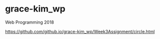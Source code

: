 # grace-kim_wp
Web Programming 2018

https://github.com/github.io/grace-kim_wp/Week3Assignment/circle.html
